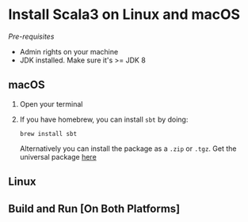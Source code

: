 # Install Scala3 on Linux and macOS

*Pre-requisites*

- Admin rights on your machine
- JDK installed. Make sure it's >= JDK 8



## macOS

1. Open your terminal

2. If you have homebrew, you can install `sbt` by doing:

   ```
   brew install sbt
   ```

   Alternatively you can install the package as a `.zip` or `.tgz`. Get the universal package [here](https://www.scala-sbt.org/1.x/docs/Installing-sbt-on-Mac.html)



## Linux



## Build and Run [On Both Platforms]

